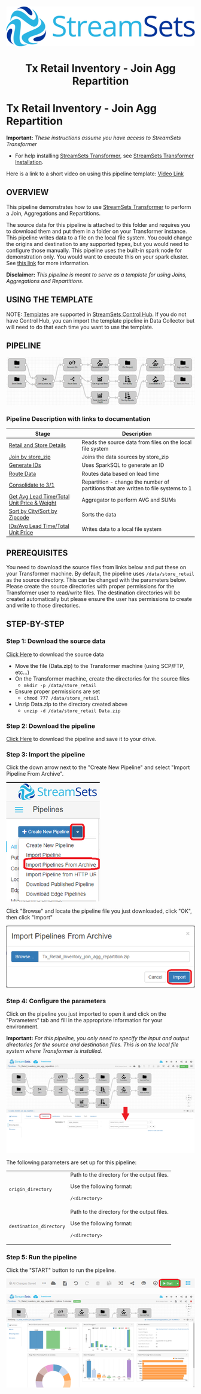 ![StreamSets Logo](../../../../images/Full%20Color%20Transparent.png)

<h1><p align="center">Tx Retail Inventory - Join Agg Repartition</p></h1>

# Tx Retail Inventory - Join Agg Repartition

**Important:** *These instructions assume you have access to StreamSets Transformer*

- For help installing [StreamSets Transformer](https://streamsets.com/products/dataops-platform/transformer-etl/), see [StreamSets Transformer Installation](https://streamsets.com/documentation/transformer/latest/help/transformer/Installation/Installation-Title.html).

Here is a link to a short video on using this pipeline template: [Video Link](https://www.youtube.com/channel/UC_4K-__dngOCEmoZs7PVZAg)

## OVERVIEW

This pipeline demonstrates how to use [StreamSets Transformer](https://streamsets.com/products/dataops-platform/transformer-etl/) to perform a Join, Aggregations and Repartitions.

The source data for this pipeline is attached to this folder and requires you to download them and put them in a folder on your Transformer instance.  This pipeline writes data to a file on the local file system.  You could change the origins and destination to any supported types, but you would need to configure those manually.  This pipeline uses the built-in spark node for demonstration only.  You would want to execute this on your spark cluster. See [this link](https://streamsets.com/documentation/transformer/latest/help/transformer/Clusters/Clusters-Title.html) for more information.

**Disclaimer:** *This pipeline is meant to serve as a template for using Joins, Aggregations and Repartitions.*

## USING THE TEMPLATE

NOTE: [Templates](https://streamsets.com/documentation/controlhub/latest/help/controlhub/UserGuide/Pipelines/PipelineTemplates.html) are supported in [StreamSets Control Hub](https://streamsets.com/products/dataops-platform/control-hub/). If you do not have Control Hub, you can import the template pipeline in Data Collector but will need to do that each time you want to use the template.

## PIPELINE

![Pipeline](images/pipeline.png "Tx Retail Inventory - Join Agg Repartition")

### Pipeline Description with links to documentation

Stage | Description
--- | ---
[Retail and Store Details](https://streamsets.com/documentation/transformer/latest/help/transformer/Origins/File.html?contextID=concept_jcx_f2d_qgb) | Reads the source data from files on the local file system
[Join by store_zip](https://streamsets.com/documentation/transformer/latest/help/transformer/Processors/Join.html?contextID=concept_xdr_slq_sgb) | Joins the data sources by store_zip
[Generate IDs](https://streamsets.com/documentation/transformer/latest/help/transformer/Processors/SparkSQLExp.html?contextID=concept_akj_gsz_mhb) | Uses SparkSQL to generate an ID
[Route Data](https://streamsets.com/documentation/transformer/latest/help/transformer/Processors/StreamSelector.html?contextID=concept_wv3_k4j_zgb) | Routes data based on lead time
[Consolidate to 3/1](https://streamsets.com/documentation/transformer/latest/help/transformer/Processors/Repartition.html?contextID=concept_cm5_lfg_wgb) | Repartition - change the number of partitions that are written to file systems to 1
[Get Avg Lead Time/Total Unit Price & Weight](https://streamsets.com/documentation/transformer/latest/help/transformer/Processors/Aggregate.html?contextID=concept_eby_fb4_wgb) | Aggregator to perform AVG and SUMs
[Sort by City/Sort by Zipcode](https://streamsets.com/documentation/transformer/latest/help/transformer/Processors/Sort.html?contextID=concept_jw2_pq5_rgb) | Sorts the data
[IDs/Avg Lead Time/Total Unit Price](https://streamsets.com/documentation/transformer/latest/help/transformer/Destinations/File-D.html?contextID=concept_akw_2r3_xgb) | Writes data to a local file system

## PREREQUISITES

You need to download the source files from links below and put these on your Transformer machine.  By default, the pipeline uses ```/data/store_retail``` as the source directory.  This can be changed with the parameters below.  Please create the source directories with proper permissions for the Transformer user to read/write files.  The destination directories will be created automatically but please ensure the user has permissions to create and write to those directories.

## STEP-BY-STEP

### Step 1: Download the source data

[Click Here](./Data.zip?raw=true) to download the source data

* Move the file (Data.zip) to the Transformer machine (using SCP/FTP, etc...)
* On the Transformer machine, create the directories for the source files
  * ```mkdir -p /data/store_retail```
* Ensure proper permissions are set
  * ```chmod 777 /data/store_retail```
* Unzip Data.zip to the directory created above
  * ```unzip -d /data/store_retail Data.zip```

### Step 2: Download the pipeline

[Click Here](./Tx_Retail_Inventory_join_agg_repartition.zip?raw=true) to download the pipeline and save it to your drive.

### Step 3: Import the pipeline

Click the down arrow next to the "Create New Pipeline" and select "Import Pipeline From Archive".

![Step 3](images/TxRetailInventory_step3.png "Import the Pipeline")

Click "Browse" and locate the pipeline file you just downloaded, click "OK", then click "Import"

![Step 3a](images/TxRetailInventory_step3a.png "Import the Pipeline")

### Step 4: Configure the parameters

Click on the pipeline you just imported to open it and click on the "Parameters" tab and fill in the appropriate information for your environment.

**Important:** *For this pipeline, you only need to specify the input and output directories for the source and destination files.  This is on the local file system where Transformer is installed.*

![Step 4](images/TxRetailInventory_step4.png "Configure the parameters")

The following parameters are set up for this pipeline:
<table>
  <tr>
  <td><code>origin_directory</code>
   </td>
   <td class="entry cellrowborder" headers="d31669e688 "><span class="ph" id="task_rcy_b4f_dhb__d67e2186">Path to the directory for
                                            the output files.</span>
                                        <p>Use the following
                                            format:</p>
<p class="p"><code class="ph codeph">/&lt;directory&gt;</code></p>
</td>
</tr>
   <td><code>destination_directory</code>
   </td>
   <td class="entry cellrowborder" headers="d31669e688 "><span class="ph" id="task_rcy_b4f_dhb__d67e2186">Path to the directory for
                                            the output files.</span>
                                        <p>Use the following
                                            format:</p>
<p class="p"><code class="ph codeph">/&lt;directory&gt;</code></p>
</td>
  </tr>
</table>

### Step 5: Run the pipeline

Click the "START" button to run the pipeline.

![Step 5](images/TxRetailInventory_step5.png "Run the pipeline")

![Step 4a](images/TxRetailInventory_step5a.png "Run the pipeline")